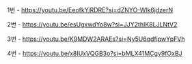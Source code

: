 1번 - https://youtu.be/EeofkYiRDRE?si=dZNYO-Wlk6jdzerN

2번 - https://youtu.be/esUgxwdYo8w?si=JJY2thIK8LJLNtV2

3번 - https://youtu.be/K9MDW2ARAEs?si=Ny5U6qdfipwYpFVh

4번 - https://youtu.be/x8IUxVQGB3o?si=bMLX41MCgv9fOxBJ
